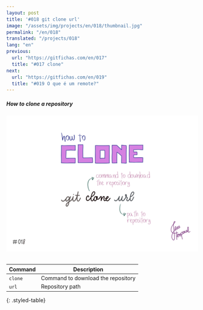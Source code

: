 ```yaml
---
layout: post
title: '#018 git clone url'
image: "/assets/img/projects/en/018/thumbnail.jpg"
permalink: "/en/018"
translated: "/projects/018"
lang: "en"
previous:
  url: "https://gitfichas.com/en/017"
  title: "#017 clone"
next:
  url: "https://gitfichas.com/en/019"
  title: "#019 O que é um remote?"
---
```

##### How to clone a repository

<img alt="The command git clone url is used to download the project to your machine, url being the path to the project on the cloud." src="/assets/img/projects/en/018/full.jpg"><br><br>

| Command | Description |
|---------|-------------|
| `clone` | Command to download the repository |
| `url` | Repository path |
{: .styled-table}
